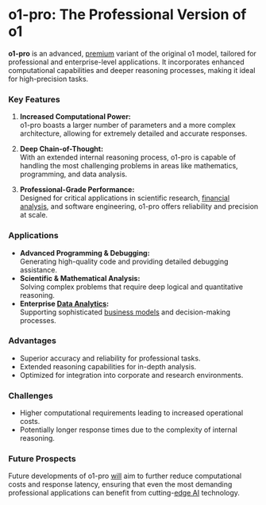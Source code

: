 # o1-pro: The Professional Version of o1

**o1-pro** is an advanced, [premium](../p/premium.md) variant of the original o1 model, tailored for professional and enterprise-level applications. It incorporates enhanced computational capabilities and deeper reasoning processes, making it ideal for high-precision tasks.

### Key Features

1. **Increased Computational Power:**  
   o1-pro boasts a larger number of parameters and a more complex architecture, allowing for extremely detailed and accurate responses.

2. **Deep Chain-of-Thought:**  
   With an extended internal reasoning process, o1-pro is capable of handling the most challenging problems in areas like mathematics, programming, and data analysis.

3. **Professional-Grade Performance:**  
   Designed for critical applications in scientific research, [financial analysis](../f/financial_analysis.md), and software engineering, o1-pro offers reliability and precision at scale.

### Applications

- **Advanced Programming & Debugging:**  
  Generating high-quality code and providing detailed debugging assistance.
- **Scientific & Mathematical Analysis:**  
  Solving complex problems that require deep logical and quantitative reasoning.
- **Enterprise [Data Analytics](../d/data_analytics.md):**  
  Supporting sophisticated [business models](../b/business_models.md) and decision-making processes.

### Advantages

- Superior accuracy and reliability for professional tasks.
- Extended reasoning capabilities for in-depth analysis.
- Optimized for integration into corporate and research environments.

### Challenges

- Higher computational requirements leading to increased operational costs.
- Potentially longer response times due to the complexity of internal reasoning.

### Future Prospects

Future developments of o1-pro [will](../w/will.md) aim to further reduce computational costs and response latency, ensuring that even the most demanding professional applications can benefit from cutting-[edge AI](../e/edge_ai.md) technology.
